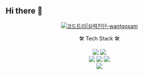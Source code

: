 ## Hi there 👋

<div align="center">
  
[![코드트리|실력진단-wantgosam](https://banner.codetree.ai/v1/banner/wantgosam)](https://www.codetree.ai/profiles/wantgosam)

🛠 Tech Stack 🛠

<img src="https://img.shields.io/badge/React-61DAFB?style=flat&logo=react&logoColor=black"/></a>
<img src="https://img.shields.io/badge/NestJS-E0234E?style=flat&logo=NestJS&logoColor=white"/></a>
<br>
<img src="https://img.shields.io/badge/TypeScript-3178C6?style=flat&logo=typescript&logoColor=white"/></a>
<img src="https://img.shields.io/badge/JavaScipt-F7DF1E?style=flat&logo=javascript&logoColor=black"/></a>
<img src="https://img.shields.io/badge/C-A8B9CC?style=flat&logo=c&logoColor=white"/></a>
<br>
<img src="https://img.shields.io/badge/Git-F05032?style=flat&logo=Git&logoColor=white"/></a>




#
</div>
<!--
**hyonun321/hyonun321** is a ✨ _special_ ✨ repository because its `README.md` (this file) appears on your GitHub profile.

Here are some ideas to get you started:

- 🔭 I’m currently working on ...
- 🌱 I’m currently learning ...
- 👯 I’m looking to collaborate on ...
- 🤔 I’m looking for help with ...
- 💬 Ask me about ...
- 📫 How to reach me: ...
- 😄 Pronouns: ...
- ⚡ Fun fact: ...
-->
